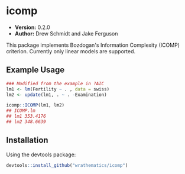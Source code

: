 # icomp

* **Version:** 0.2.0
* **Author:** Drew Schmidt and Jake Ferguson


This package implements Bozdogan's Information Complexity (ICOMP) criterion.  Currently only linear models are supported.



## Example Usage

```r
### Modified from the example in ?AIC
lm1 <- lm(Fertility ~ . , data = swiss)
lm2 <- update(lm1, . ~ . -Examination)

icomp::ICOMP(lm1, lm2)
## ICOMP.lm
## lm1 353.4176
## lm2 348.6639
```



## Installation

Using the devtools package: 

```r
devtools::install_github("wrathematics/icomp")
```
